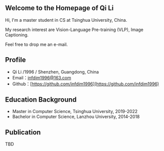 ## Welcome to the Homepage of Qi Li



Hi, I'm a master student in CS at Tsinghua University, China.

My research interest are Vision-Language Pre-training (VLP), Image Captioning. 

Feel free to drop me an e-mail.



## Profile

- Qi Li /1996 / Shenzhen, Guangdong, China
- Email：infdim1996@163.com
- Github：[https://github.com/infdim1996](https://github.com/infdim1996) 



## Education Background

- Master in Computer Science, Tsinghua University, 2019-2022
- Bachelor in Computer Science, Lanzhou University, 2014-2018

## Publication

TBD
